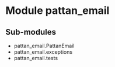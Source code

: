 Module pattan_email
===================

Sub-modules
-----------
* pattan_email.PattanEmail
* pattan_email.exceptions
* pattan_email.tests